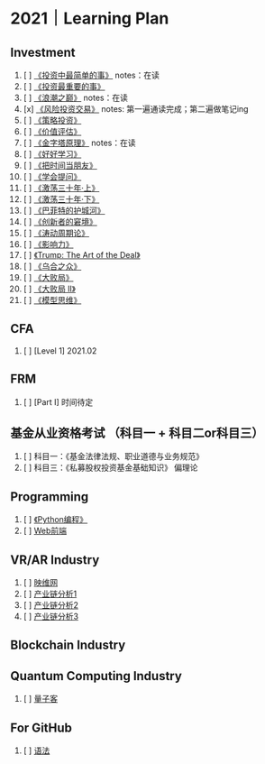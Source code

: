 # 2021｜Learning Plan

## Investment
1. [ ] [《投资中最简单的事》](https://book.douban.com/subject/35000951/) notes：在读
2. [ ] [《投资最重要的事》](https://book.douban.com/subject/10799082/)
3. [ ] [《浪潮之巅》](https://book.douban.com/subject/33474750/) notes：在读
4. [x] [《风险投资交易》](https://book.douban.com/subject/26357758/) notes: 第一遍通读完成；第二遍做笔记ing
5. [ ] [《策略投资》](https://book.douban.com/subject/10568233/)
6. [ ] [《价值评估》](https://book.douban.com/subject/2015368/)
7. [ ] [《金字塔原理》](https://book.douban.com/subject/33391219/) notes：在读
8. [ ] [《好好学习》](https://book.douban.com/subject/26952718/)
9. [ ] [《把时间当朋友》](https://book.douban.com/subject/25749845/)
10. [ ] [《学会提问》](https://book.douban.com/subject/20428922/)
11. [ ] [《激荡三十年·上》](https://book.douban.com/subject/1970428/)
12. [ ] [《激荡三十年·下》](https://book.douban.com/subject/2380307/)
13. [ ] [《巴菲特的护城河》](https://book.douban.com/subject/4100680/)
14. [ ] [《创新者的窘境》](https://book.douban.com/subject/4243770/)
15. [ ] [《涛动周期论》](https://book.douban.com/subject/27599114/)
16. [ ] [《影响力》](https://book.douban.com/subject/1005576/)
17. [ ] [《Trump: The Art of the Deal》](https://book.douban.com/subject/35002595/)
18. [ ] [《乌合之众》](https://book.douban.com/subject/26784663/)
19. [ ] [《大败局》](https://book.douban.com/subject/1072438/)
20. [ ] [《大败局 II》](https://book.douban.com/subject/2064450/)
21. [ ] [《模型思维》](https://book.douban.com/subject/34893628/)

## CFA
1. [ ] [Level 1] 2021.02

## FRM
1. [ ] [Part I] 时间待定

## 基金从业资格考试 （科目一 + 科目二or科目三）
1. [ ] 科目一：《基金法律法规、职业道德与业务规范》
2. [ ] 科目三：《私募股权投资基金基础知识》 偏理论

## Programming
1. [ ] [《Python编程》](https://book.douban.com/subject/35196328/)
2. [ ] [Web前端](https://www.bilibili.com/read/cv5650633?spm_id_from=333.788.b_636f6d6d656e74.7)


## VR/AR Industry
1. [ ] [映维网](https://news.nweon.com/report)
2. [ ] [产业链分析1](https://zhuanlan.zhihu.com/p/21600604)
3. [ ] [产业链分析2](https://zhuanlan.zhihu.com/p/370829873)
5. [ ] [产业链分析3](https://www.sohu.com/a/459416594_270543)

## Blockchain Industry

## Quantum Computing Industry
1. [ ] [量子客](https://www.qtumist.com/)


## For GitHub
1. [ ] [语法](https://github.com/adam-p/markdown-here/wiki/Markdown-Cheatsheet#alt-h1)

